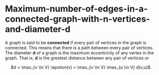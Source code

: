 # Maximum-number-of-edges-in-a-connected-graph-with-n-vertices-and-diameter-d

A graph is said to be **connected** if every pair of vertices in the graph is connected. This means that there is a path between every pair of vertices.  
The diameter **d** of a graph is the maximum eccentricity of any vertex in the graph. That is, **d** is the greatest distance between any pair of vertices or  
<div align="center">$d = \max_{v \in V} \epsilon(v) = \max_{v \in V} \max_{u \in V} d(v,u)$.</div>



 
